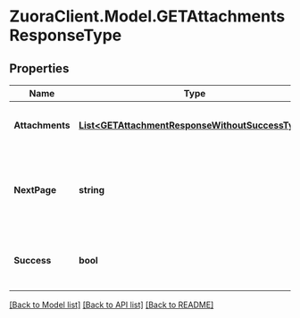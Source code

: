 # ZuoraClient.Model.GETAttachmentsResponseType

## Properties

Name | Type | Description | Notes
------------ | ------------- | ------------- | -------------
**Attachments** | [**List&lt;GETAttachmentResponseWithoutSuccessType&gt;**](GETAttachmentResponseWithoutSuccessType.md) | Container for one or more attachments.  | [optional] 
**NextPage** | **string** | URL to retrieve the next page of the response if it exists; otherwise absent.  | [optional] 
**Success** | **bool** | Returns &#x60;true&#x60; if the request was processed successfully.  | [optional] 

[[Back to Model list]](../README.md#documentation-for-models) [[Back to API list]](../README.md#documentation-for-api-endpoints) [[Back to README]](../README.md)

